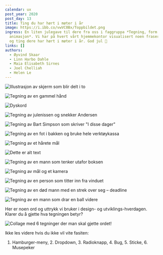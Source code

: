 ```yaml
---
calendar: ux
post_year: 2020
post_day: 13
title: Ting du har hørt i møter i år
image: https://i.ibb.co/vwVC0Bx/Toppbildet.png
ingress: En liten julegave til dere fra oss i faggruppa *Tegning, form og
  animasjon*. Vi har på hvert vårt hjemmekontor visualisert noen fraser, uttrykk
  og ting dere har hørt i møter i år. God jul 🎅
links: []
authors:
  - Øyvind Skaar
  - Linn Harbo Dahle
  - Maia Elisabeth Sirnes
  - Joel Chelliah
  - Helen Le
---
```

![Illustrasjon av skjerm som blir delt i to](/assets/dele-skjerm.png "Dele skjerm")

![Tegning av en gammel hånd](/assets/gammelhand.png "Gammel hånd")

![](/assets/dyskord.png "Dyskord")

![Tegning av julenissen og snekker Andersen](/assets/mjuta.png "Du er mjuta, Andersen! ")

![Tegning av Bart Simpson som skriver "I disse dager" ](/assets/idissedager.png "I disse dager")

![Tegning av en fot i bakken og bruke hele verktøykassa](/assets/en-fot-i-bakken.png "En fot i bakken")

![Tegning av et hårete mål](/assets/hårete-mål.png "Hårete mål ")

![Dette er alt text](/assets/taetskippertak.png "Ta et skippertak")

![Tegning av en mann som tenker utafor boksen](/assets/tenke-utafor-boksen.png "Tenk utafor boksen! ")

![Tegning av mål og et kamera](/assets/fokusere-på-mållbildet.png "Fokusere på målbildet")

![Tegning av en person som titter inn fra vinduet](/assets/innsiktsarbeid.png "Innsiktsarbeid")

![Tegning av en død mann med en strek over seg – deadline](/assets/deadline.png "Deadline")

![Tegning av en mann som drar en ball videre](/assets/ta-ballen-videre.png "Ta ballen videre! ")

Her er noen ord og uttrykk vi bruker i design- og utviklings-hverdagen. Klarer du å gjette hva tegningen betyr?

![Collage med 6 tegninger der man skal gjette ordet! ](/assets/gjettordet.png "Gjett ordet! ")

  

  

  

  

  

  

Ikke les videre hvis du ikke vil vite fasiten: 

1. Hamburger-meny, 2. Dropdown, 3. Radioknapp, 4. Bug, 5. Sticke, 6. Musepeker